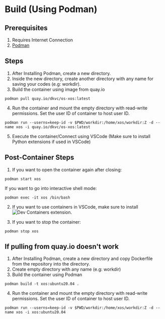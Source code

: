 # Build (Using Podman)
## Prerequisites
1. Requires Internet Connection
2. [Podman](https://podman.io)

## Steps
1. After Installing Podman, create a new directory.
2. Inside the new directory, create another directory with any name for saving your codes (e.g: workdir).
2. Build the container using image from quay.io
```
podman pull quay.io/dkvc/os-xos:latest
```

4. Run the container and mount the empty directory with read-write permissions. Set the user ID of container to host user ID.
```
podman run --userns=keep-id -v $PWD/workdir:/home/xos/workdir:Z -d --name xos -i quay.io/dkvc/os-xos:latest
```

5. Execute the container/Connect using VSCode (Make sure to install Python extensions if used in VSCode)

## Post-Container Steps
1. If you want to open the container again after closing:
```
podman start xos
```

If you want to go into interactive shell mode:
```
podman exec -it xos /bin/bash
```

2. If you want to use containers in VSCode, make sure to install ![Dev Containers](https://marketplace.visualstudio.com/items?itemName=ms-vscode-remote.remote-containers) extension.

3. If you want to stop the container:
```
podman stop xos
```

## If pulling from quay.io doesn't work
1. After Installing Podman, create a new directory and copy Dockerfile from the repository into the directory.
2. Create empty directory with any name (e.g: workdir)
3. Build the container using Podman
```
podman build -t xos:ubuntu20.04 .
```

4. Run the container and mount the empty directory with read-write permissions. Set the user ID of container to host user ID.
```
podman run --userns=keep-id -v $PWD/workdir:/home/xos/workdir:Z -d --name xos -i xos:ubuntu20.04
```
